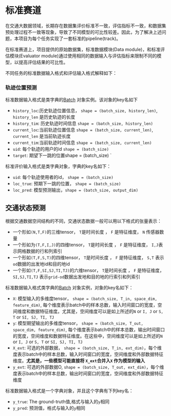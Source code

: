 # 标准赛道

在交通大数据领域，长期存在数据集评价标准不一致，评估指标不一致，和数据集预处理过程不一致等现象，导致了不同模型的可比性较差。因此，为了解决上述问题，本项目为每个任务实现了一套标准的pipeline(track)。

在标准赛道上，项目提供的原始数据集，标准数据模块(Data module)，和标准评估模块(Evaluator module)通过使用相同的数据输入与评估指标来限制不同的模型，以提高评估结果的可比性。

不同任务的标准数据输入格式和评估输入格式解释如下：

### 轨迹位置预测

标准数据输入格式是类字典的[Batch](../data/batch.md) 对象实例。该对象的key名如下

* `history_loc`:历史轨迹位置信息， `shape = (batch_size, history_len)`, `history_len` 是历史轨迹的长度
* `history_tim`: 历史轨迹时间信息 `shape = (batch_size, history_len)`
* `current_loc`:当前轨迹位置信息 `shape = (batch_size, current_len)`,  `current_len` 是当前轨迹长度
* `current_tim`:当前轨迹时间信息 `shape = (batch_size, current_len)`
* `uid`: 每个轨迹的用户的id `shape = (batch_size)`
* `target`: 期望下一跳的位置shape = (batch_size) `

标准评价输入格式是类字典对象，字典的key名如下：

* `uid`: 每个轨迹使用者的id， `shape = (batch_size)`
* `loc_true`:  预期下一跳的位置， `shape = (batch_size)`
* `loc_pred`:  模型预测输出，`shape = (batch_size, output_dim)`

## 交通状态预测

根据交通数据空间结构的不同，交通状态数据一般可以用以下格式的张量表示：

- 一个形如`(N,T,F)`的三维tensor， `T`是时间长度 ， `F` 是特征维度， `N` 传感器数量
- 一个形如为`(T,F,I,J)`的四维tensor， `T`是时间长度 ， `F` 是特征维度，  `I,J`表示网格数据的行和列索引
- 一个形如`(T,F,S,T)`的四维tensor， `T`是时间长度 ， `F` 是特征维度，  `S,T` 表示`od`数据的出发地id和目的地id
- 一个形如`(T,F,SI,SJ,TI,TJ)`的六维tensor， `T`是时间长度 ， `F` 是特征维度，`SI,SJ,TI,TJ` 表示`grid-od`数据出发地和目的地的行索引和列索引

标准数据输入格式类字典的[Batch](../data/batch.md) 对象实例，对象的key名如下：

* `X`:  模型输入的多维度tensor， `shape = (batch_size, T_in, space_dim, feature_dim)`, 每个维度表示batch中的样本总数，输入时间窗口的宽度，空间维度和数据特征维度。尤其是，空间维度可以是如上所述的`N` or `I, J` or `S, T` or `SI, SJ, TI, TJ` 
* `y`:  模型期望输出的多维度tensor， `shape = (batch_size, T_out, space_dim, feature_dim)`, 每个维度表示batch中的样本总数，输出时间窗口的宽度，空间维度和数据特征维度。在这些中，空间维度可以是如上所述的`N` or `I, J` or `S, T` or `SI, SJ, TI, TJ` 
* `X_ext`: 可选的外部数据， `shape = (batch_size, T_in, ext_dim)`，每个维度表示batch中的样本总数，输入时间窗口的宽度，空间维度和外部数据特征维度。**尤其是，一些模型可能直接将 `X_ext`合并入`X` 作为模型的输入**
* `y_ext`: 可选的外部数据O, `shape = (batch_size, T_out, ext_dim)`，每个维度表示batch中的样本总数，输出时间窗口的宽度，空间维度和外部数据特征维度

标准数据输入格式是一个字典对象，并且这个字典有下列key名：

- `y_true`:  The ground-truth值,格式与输入的`y`相同
- `y_pred`:  预测值，格式与输入的`y`相同



